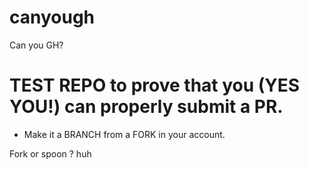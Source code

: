 # canyough
Can you GH?

# TEST REPO to prove that you (YES YOU!) can properly submit a PR.

* Make it a BRANCH from a FORK in your account.
  
Fork or spoon ? huh 
